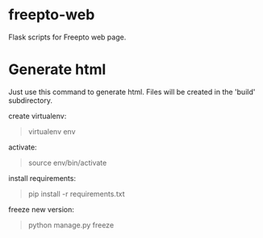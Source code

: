 freepto-web
===========

Flask scripts for Freepto web page.

Generate html
=============

Just use this command to generate html. Files will be created in the 'build' subdirectory.

create virtualenv:
> virtualenv env

activate:
> source env/bin/activate

install requirements:
> pip install -r requirements.txt

freeze new version:
> python manage.py freeze
